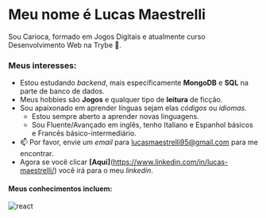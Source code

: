 # Meu nome é Lucas Maestrelli
Sou Carioca, formado em Jogos Digitais e atualmente curso Desenvolvimento Web na Trybe 🚀.

### Meus interesses:
- Estou estudando *backend*, mais especificamente **MongoDB** e **SQL** na parte de banco de dados.
- Meus hobbies são **Jogos** e qualquer tipo de **leitura** de ficção.
- Sou apaixonado em aprender línguas sejam elas *códigos* ou *idiomas*.
  - Estou sempre aberto a aprender novas linguagens.
  - Sou Fluente/Avançado em inglês, tenho Italiano e Espanhol básicos e Francês básico-intermediário.
- 📫 Por favor, envie um *email* para lucasmaestrelli95@gmail.com para me encontrar.
- Agora se você clicar **[Aqui]**(https://www.linkedin.com/in/lucas-maestrelli/) você irá para o meu *linkedin*.

#### Meus conhecimentos incluem:
![react](https://upload.wikimedia.org/wikipedia/commons/thumb/a/a7/React-icon.svg/1200px-React-icon.svg.png)
